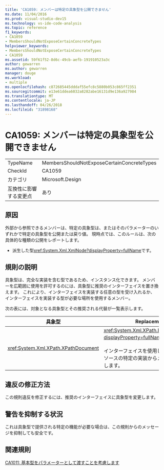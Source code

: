```yaml
---
title: 'CA1059: メンバーは特定の具象型を公開できません'
ms.date: 11/04/2016
ms.prod: visual-studio-dev15
ms.technology: vs-ide-code-analysis
ms.topic: reference
f1_keywords:
- CA1059
- MembersShouldNotExposeCertainConcreteTypes
helpviewer_keywords:
- MembersShouldNotExposeCertainConcreteTypes
- CA1059
ms.assetid: 59f61f52-8d6c-49cb-aefb-191910523a3c
author: gewarren
ms.author: gewarren
manager: douge
ms.workload:
- multiple
ms.openlocfilehash: c872685445dddaf55efc8c5880b053c865ff2351
ms.sourcegitcommit: e13e61ddea6032a8282abe16131d9e136a927984
ms.translationtype: MT
ms.contentlocale: ja-JP
ms.lasthandoff: 04/26/2018
ms.locfileid: "31898168"
---
```

# <a name="ca1059-members-should-not-expose-certain-concrete-types"></a>CA1059: メンバーは特定の具象型を公開できません
|||
|-|-|
|TypeName|MembersShouldNotExposeCertainConcreteTypes|
|CheckId|CA1059|
|カテゴリ|Microsoft.Design|
|互換性に影響する変更点|あり|

## <a name="cause"></a>原因
 外部から参照できるメンバーは、特定の具象型は、またはそのパラメーターのいずれかで特定の具象型を公開または戻り値。 現時点では、このルールは、次の具体的な種類の公開をレポートします。

-   派生した型<xref:System.Xml.XmlNode?displayProperty=fullName>です。

## <a name="rule-description"></a>規則の説明
 具象型は、完全な実装を含む型であるため、インスタンス化できます。 メンバーを広範囲に使用を許可するのには、具象型に推奨のインターフェイスを置き換えます。 これにより、インターフェイスを実装する任意の型を受け入れるか、インターフェイスを実装する型が必要な場所を使用するメンバー。

 次の表には、対象となる具象型とその推奨される代替が一覧表示します。

|具象型|Replacement|
|-------------------|-----------------|
|<xref:System.Xml.XPath.XPathDocument>|<xref:System.Xml.XPath.IXPathNavigable?displayProperty=fullName>。<br /><br /> インターフェイスを使用して、XML データ ソースの特定の実装からメンバーを切り離します。|

## <a name="how-to-fix-violations"></a>違反の修正方法
 この規則違反を修正するには、推奨のインターフェイスに具象型を変更します。

## <a name="when-to-suppress-warnings"></a>警告を抑制する状況
 これは具象型で提供される特定の機能が必要な場合は、この規則からのメッセージを抑制しても安全です。

## <a name="related-rules"></a>関連規則
 [CA1011: 基本型をパラメーターとして渡すことを考慮します](../code-quality/ca1011-consider-passing-base-types-as-parameters.md)